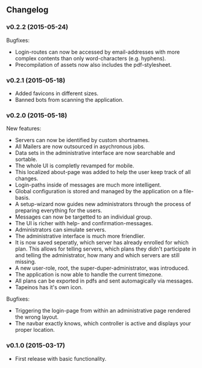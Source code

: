 ## Changelog

### v0.2.2 (2015-05-24)
Bugfixes:

* Login-routes can now be accessed by email-addresses with more complex contents than only word-characters (e.g. hyphens).
* Precompilation of assets now also includes the pdf-stylesheet.

### v0.2.1 (2015-05-18)
* Added favicons in different sizes.
* Banned bots from scanning the application.

### v0.2.0 (2015-05-18)
New features:

* Servers can now be identified by custom shortnames.
* All Mailers are now outsourced in asychronous jobs.
* Data sets in the administrative interface are now searchable and sortable.
* The whole UI is completly revamped for mobile.
* This localized about-page was added to help the user keep track of all changes.
* Login-paths inside of messages are much more intelligent.
* Global configuration is stored and managed by the application on a file-basis.
* A setup-wizard now guides new administrators through the process of preparing everything for the users.
* Messages can now be targetted to an individual group.
* The UI is richer with help- and confirmation-messages.
* Administrators can simulate servers.
* The administrative interface is much more friendlier.
* It is now saved seperatly, which server has already enrolled for which plan. This allows for telling servers, which plans they didn't participate in and telling the administrator, how many and which servers are still missing.
* A new user-role, root, the super-duper-administrator, was introduced.
* The application is now able to handle the current timezone.
* All plans can be exported in pdfs and sent automagically via messages.
* Tapeinos has it's own icon.

Bugfixes:

* Triggering the login-page from within an administrative page rendered the wrong layout.
* The navbar exactly knows, which controller is active and displays your proper location.

### v0.1.0 (2015-03-17)
* First release with basic functionality.
